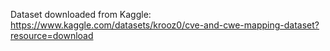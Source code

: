 Dataset downloaded from Kaggle: https://www.kaggle.com/datasets/krooz0/cve-and-cwe-mapping-dataset?resource=download
